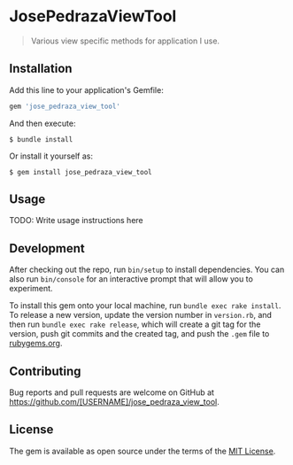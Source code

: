 # JosePedrazaViewTool

> Various view specific methods for application I use.


## Installation

Add this line to your application's Gemfile:

```ruby
gem 'jose_pedraza_view_tool'
```

And then execute:

    $ bundle install

Or install it yourself as:

    $ gem install jose_pedraza_view_tool

## Usage

TODO: Write usage instructions here

## Development

After checking out the repo, run `bin/setup` to install dependencies. You can also run `bin/console` for an interactive prompt that will allow you to experiment.

To install this gem onto your local machine, run `bundle exec rake install`. To release a new version, update the version number in `version.rb`, and then run `bundle exec rake release`, which will create a git tag for the version, push git commits and the created tag, and push the `.gem` file to [rubygems.org](https://rubygems.org).

## Contributing

Bug reports and pull requests are welcome on GitHub at https://github.com/[USERNAME]/jose_pedraza_view_tool.

## License

The gem is available as open source under the terms of the [MIT License](https://opensource.org/licenses/MIT).
